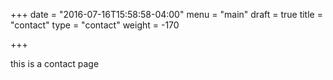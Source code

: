 +++
date = "2016-07-16T15:58:58-04:00"
menu = "main"
draft = true
title = "contact"
type = "contact"
weight = -170

+++

this is a contact page
